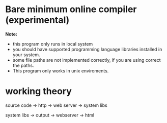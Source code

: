 # **Bare minimum online compiler (experimental)**

  

**Note:**

*   this program only runs in local system
*   you should have supported programming language libraries installed in your system.
*   some file paths are not implemented correctly, if you are using correct the paths.
*   This program only works in unix enviroments.

  

# **working theory**

  

source code -> http -> web server -> system libs

system libs -> output -> webserver -> html
